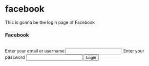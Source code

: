 # facebook

This is gonna be the login page of Facebook
<!doctype html>
<html>
  <head>
    <title>
      facebook.com
    </title>
  </head>
  
  <body>
    <h3> Facebook </h3>
    <br>
    <lable>Enter your email or username</lable>
   <input type="text">
    </input>
  <lable>Enter your password</lable>
  <input type="password">
    </input>
    <button>Login</button> 
  </body>
